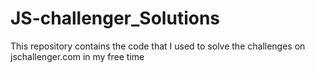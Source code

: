 # JS-challenger_Solutions
This repository contains the code that I used to solve the challenges on jschallenger.com in my free time
